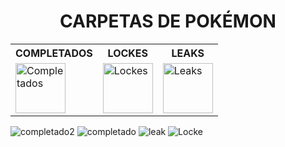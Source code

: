 <div align="center">

# CARPETAS DE POKÉMON

<table>
  <tr>
    <th>COMPLETADOS</th>
    <th>LOCKES</th>
    <th>LEAKS</th>
  </tr>
  <tr>
    <td>
      <a href="https://github.com/adriigs/Pokemon/tree/main/Completados">
        <img src="https://upload.wikimedia.org/wikipedia/commons/5/5e/Pokeball.png" width="80" alt="Completados" />
      </a>
    </td>
    <td>
      <a href="https://github.com/adriigs/Pokemon/tree/main/Lockes">
        <img src="https://github.com/user-attachments/assets/007ee226-54b8-48d9-8351-de7b7b3ee3ab" width="80" alt="Lockes" />
      </a>
    </td>
    <td>
      <a href="https://github.com/adriigs/Pokemon/tree/main/Leaks">
        <img src="https://upload.wikimedia.org/wikipedia/commons/5/5e/Pokeball.png" width="80" alt="Leaks" />
      </a>
    </td>
  </tr>
</table>

</div>

![completado2](https://github.com/user-attachments/assets/82c6cfa4-9852-4114-bc52-11fe205ec892)
![completado](https://github.com/user-attachments/assets/fbcbb49b-c8cc-4da1-bc5e-2e7391a190d0)
![leak](https://github.com/user-attachments/assets/f2176076-3f17-49d6-8b1e-4785c81ee10e)
![Locke](https://github.com/user-attachments/assets/007ee226-54b8-48d9-8351-de7b7b3ee3ab)
